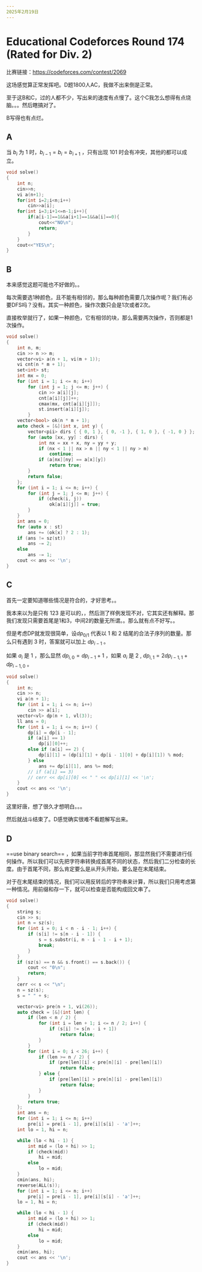```yaml
---
2025年2月19日
---
```


# Educational Codeforces Round 174 (Rated for Div. 2)

比赛链接：https://codeforces.com/contest/2069

这场感觉算正常发挥吧。D题1800人AC，我做不出来倒是正常。

至于这B和C，过的人都不少，写出来的速度有点慢了。这个C我怎么想得有点烧脑。。。然后瞎搞对了。

B写得也有点烂。

## A

当 $b_i$ 为 $1$ 时，$b_{i-1}=b_i=b_{i+1}$ ，只有出现 $101$ 时会有冲突，其他的都可以成立。

```cpp
void solve()
{
    int n;
    cin>>n;
    vi a(n+1);
    for(int i=2;i<n;i++)
        cin>>a[i];
    for(int i=3;i+1<=n-1;i++){
        if(a[i-1]==1&&a[i+1]==1&&a[i]==0){
            cout<<"NO\n";
            return;
        }
    }
    cout<<"YES\n";
}
```

## B

本来感觉这题可能也不好做的。。

每次需要选1种颜色，且不能有相邻的，那么每种颜色需要几次操作呢？我们有必要DFS吗？没有。其实一种颜色，操作次数只会是1次或者2次。

直接枚举就行了，如果一种颜色，它有相邻的块，那么需要两次操作，否则都是1次操作。

```cpp
void solve()
{
    int n, m;
    cin >> n >> m;
    vector<vi> a(n + 1, vi(m + 1));
    vi cnt(n * m + 1);
    set<int> st;
    int mx = 0;
    for (int i = 1; i <= n; i++)
        for (int j = 1; j <= m; j++) {
            cin >> a[i][j];
            cnt[a[i][j]]++;
            cmax(mx, cnt[a[i][j]]);
            st.insert(a[i][j]);
        }
    vector<bool> ok(n * m + 1);
    auto check = [&](int x, int y) {
        vector<pii> dirs { { 0, 1 }, { 0, -1 }, { 1, 0 }, { -1, 0 } };
        for (auto [xx, yy] : dirs) {
            int nx = xx + x, ny = yy + y;
            if (nx < 1 || nx > n || ny < 1 || ny > m)
                continue;
            if (a[nx][ny] == a[x][y])
                return true;
        }
        return false;
    };
    for (int i = 1; i <= n; i++) {
        for (int j = 1; j <= m; j++) {
            if (check(i, j))
                ok[a[i][j]] = true;
        }
    }
    int ans = 0;
    for (auto x : st)
        ans += (ok[x] ? 2 : 1);
    if (ans != sz(st))
        ans -= 2;
    else
        ans -= 1;
    cout << ans << '\n';
}
```

## C

首先一定要知道哪些情况是符合的，才好思考。。

我本来以为是只有 123 是可以的，，然后测了样例发现不对，它其实还有解释。那我们发现只需要首尾是1和3，中间2的数量无所谓。。那么就有点不好写。。

但是考虑DP就发现很简单，设$dp_{0/1}$ 代表以 $1$ 和 $2$ 结尾的合法子序列的数量。那么只有遇到 $3$ 时，答案就可以加上 $dp_{i-1}$ 。

如果 $a_i$ 是 $1$ ，那么显然 $dp_{i,0}=dp_{i-1}+1$ ，如果 $a_i$ 是 $2$ , $dp_{i,1}=2dp_{i-1,1}+dp_{i-1,0}$ 。

```cpp
void solve()
{
    int n;
    cin >> n;
    vi a(n + 1);
    for (int i = 1; i <= n; i++)
        cin >> a[i];
    vector<vl> dp(n + 1, vl(3));
    ll ans = 0;
    for (int i = 1; i <= n; i++) {
        dp[i] = dp[i - 1];
        if (a[i] == 1)
            dp[i][0]++;
        else if (a[i] == 2) {
            dp[i][1] = (dp[i][1] + dp[i - 1][0] + dp[i][1]) % mod;
        } else
            ans += dp[i][1], ans %= mod;
        // if (a[i] == 3)
        // cerr << dp[i][0] << " " << dp[i][1] << '\n';
    }
    cout << ans << '\n';
}
```

这里好唐，想了很久才想明白。。。

然后就战斗结束了。D感觉确实很难不看题解写出来。

## D

==use binary search== ，如果当前字符串首尾相同，那显然我们不需要进行任何操作。所以我们可以先把字符串转换成首尾不同的状态，然后我们二分检查的长度。由于首尾不同，那么肯定要么是从开头开始，要么是在末尾结束。

对于在末尾结束的情况，我们可以用反转后的字符串来计算，所以我们只用考虑第一种情况。用前缀和存一下，就可以检查是否能构成回文串了。

```cpp
void solve()
{
    string s;
    cin >> s;
    int n = sz(s);
    for (int i = 0; i < n - i - 1; i++) {
        if (s[i] != s[n - i - 1]) {
            s = s.substr(i, n - i - 1 - i + 1);
            break;
        }
    }
    if (sz(s) == n && s.front() == s.back()) {
        cout << "0\n";
        return;
    }
    cerr << s << "\n";
    n = sz(s);
    s = " " + s;

    vector<vi> pre(n + 1, vi(26));
    auto check = [&](int len) {
        if (len < n / 2) {
            for (int i = len + 1; i <= n / 2; i++) {
                if (s[i] != s[n - i + 1])
                    return false;
            }
        }
        for (int i = 0; i < 26; i++) {
            if (len >= n / 2) {
                if (pre[len][i] < pre[n][i] - pre[len][i])
                    return false;
            } else {
                if (pre[len][i] > pre[n][i] - pre[len][i])
                    return false;
            }
        }
        return true;
    };
    int ans = n;
    for (int i = 1; i <= n; i++)
        pre[i] = pre[i - 1], pre[i][s[i] - 'a']++;
    int lo = 1, hi = n;

    while (lo < hi - 1) {
        int mid = (lo + hi) >> 1;
        if (check(mid))
            hi = mid;
        else
            lo = mid;
    }
    cmin(ans, hi);
    reverse(ALL(s));
    for (int i = 1; i <= n; i++)
        pre[i] = pre[i - 1], pre[i][s[i] - 'a']++;
    lo = 1, hi = n;

    while (lo < hi - 1) {
        int mid = (lo + hi) >> 1;
        if (check(mid))
            hi = mid;
        else
            lo = mid;
    }
    cmin(ans, hi);
    cout << ans << '\n';
}
```

